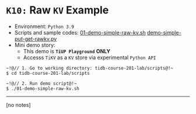 # `K10:` Raw `KV` Example
+ Environment: `Python 3.9`
+ Scripts and sample codes:
[01-demo-simple-raw-kv.sh](https://github.com/pingcap/tidb-course-201-lab/blob/master/scripts/01-demo-simple-raw-kv.sh)
[demo-simple-put-get-rawkv.py](https://github.com/pingcap/tidb-course-201-lab/blob/master/scripts/demo-simple-put-get-rawkv.py)
+ Mini demo story:
  + This demo is **`TiUP Playground`** **ONLY**
  + Accesss `TiKV` as a `KV` store via experimental `Python API`

```
~!@// 1. Go to working directory: tidb-course-201-lab/scripts@!~
$ cd tidb-course-201-lab/scripts

~!@// 2. Run demo script@!~
$ ./01-demo-simple-raw-kv.sh
```
-------------------------------------
[no notes]